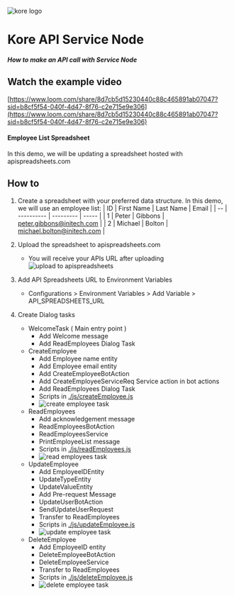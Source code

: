 ![kore logo](../assets/kore-logo.png)

# Kore API Service Node
##### How to make an API call with Service Node

## Watch the example video 
[https://www.loom.com/share/8d7cb5d15230440c88c465891ab07047?sid=b8cf5f54-040f-4d47-8f76-c2e715e9e306](https://www.loom.com/share/8d7cb5d15230440c88c465891ab07047?sid=b8cf5f54-040f-4d47-8f76-c2e715e9e306)

#### Employee List Spreadsheet
In this demo, we will be updating a spreadsheet hosted with apispreadsheets.com

## How to

1. Create a spreadsheet with your preferred data structure. In this demo, we will use an employee list: 
    | ID | First Name | Last Name | Email |
    | -- | ---------- | --------- | ----- |
    | 1	| Peter	| Gibbons	| peter.gibbons@initech.com	|
    | 2	| Michael | Bolton | michael.bolton@initech.com |

2. Upload the spreadsheet to apispreadsheets.com
    - You will receive your APIs URL after uploading 
![upload to apispreadsheets](./assets/upload-to-apispreadsheets.png)

3. Add API Spreadsheets URL to Environment Variables
    - Configurations > Environment Variables > Add Variable > API_SPREADSHEETS_URL

4. Create Dialog tasks
    - WelcomeTask ( Main entry point )
        - Add Welcome message
        - Add ReadEmployees Dialog Task
    - CreateEmployee
        - Add Employee name entity
        - Add Employee email entity
        - Add CreateEmployeeBotAction
        - Add CreateEmployeeServiceReq Service action in bot actions
        - Add ReadEmployees Dialog Task
        - Scripts in [./js/createEmployee.js](./js/createEmployee.js)
        - ![create employee task](./assets/create-employee-task.png)
    - ReadEmployees
        - Add acknowledgement message
        - ReadEmployeesBotAction
        - ReadEmployeesService
        - PrintEmployeeList message
        - Scripts in [./js/readEmployees.js](./js/readEmployees.js)
        - ![read employees task](./assets/read-employees-task.png)
    - UpdateEmployee
        - Add EmployeeIDEntity
        - UpdateTypeEntity
        - UpdateValueEntity
        - Add Pre-request Message
        - UpdateUserBotAction
        - SendUpdateUserRequest
        - Transfer to ReadEmployees
        - Scripts in [./js/updateEmployee.js](./js/updateEmployee.js)
        - ![update employee task](./assets/update-employee-task.png)
    - DeleteEmployee
        - Add EmployeeID entity
        - DeleteEmployeeBotAction
        - DeleteEmployeeService
        - Transfer to ReadEmployees
        - Scripts in [./js/deleteEmployee.js](./js/deleteEmployee.js)
        - ![delete employee task](./assets/delete-employee-task.png)

